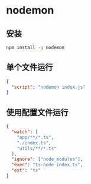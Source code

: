 # nodemon

## 安装
```sh
npm install -g nodemon
```


## 单个文件运行
```json
{
  "script": "nodemon index.js"
}
```

## 使用配置文件运行
```json
{
  "watch": [
    "app/**/*.ts",
    "./index.ts",
    "utils/**/*.ts"
  ],
  "ignore": ["node_modules"],
  "exec": "ts-node index.ts",
  "ext": "ts"
}
```